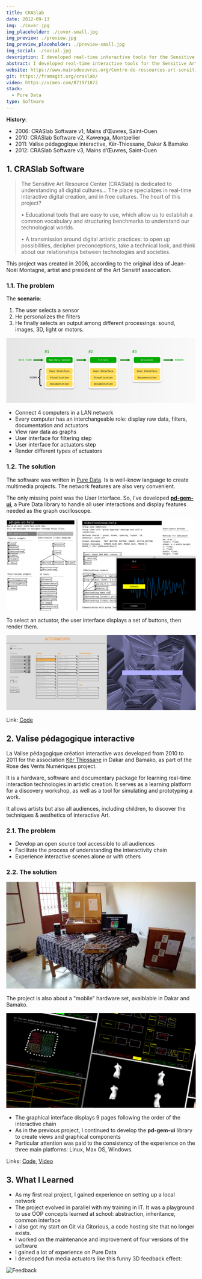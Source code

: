 ```yaml
---
title: CRASlab
date: 2012-09-13
img: ./cover.jpg
img_placeholder: ./cover-small.jpg
img_preview: ./preview.jpg
img_preview_placeholder: ./preview-small.jpg
img_social: ./social.jpg
description: I developed real-time interactive tools for the Sensitive Art Resource Center (CRASlab) in Paris, Montpellier, Dakar and Bamako.
abstract: I developed real-time interactive tools for the Sensitive Art Resource Center (CRASlab) in Paris, Montpellier, Dakar and Bamako.
website: https://www.mainsdoeuvres.org/Centre-de-ressources-art-sensitif.html
git: https://framagit.org/craslab/
video: https://vimeo.com/871971072
stack:
  - Pure Data
type: Software
---
```


**History**:

- 2006: CRASlab Software v1, Mains d’Œuvres, Saint-Ouen
- 2010: CRASlab Software v2, Kawenga, Montpellier
- 2011: Valise pédagogique interactive, Kër-Thiossane, Dakar & Bamako
- 2012: CRASlab Software v3, Mains d’Œuvres, Saint-Ouen

## 1. CRASlab Software

> The Sensitive Art Resource Center (CRASlab) is dedicated to understanding all digital cultures... The
> place specializes in real-time interactive digital creation, and in free cultures. The heart of this
> project?
>
> • Educational tools that are easy to use, which allow us to establish a common vocabulary and
> structuring benchmarks to understand our technological worlds.
>
> • A transmission around digital artistic practices: to open up possibilities, decipher preconceptions,
> take a technical look, and think about our relationships between technologies and societies.

This project was created in 2006, according to the original idea of Jean-Noël Montagné, artist and president of the Art Sensitif association.

### 1.1. The problem

The **scenario**:

1. The user selects a sensor
2. He personalizes the filters
3. He finally selects an output among different processings: sound, images, 3D, light or motors.

![Craslab Tech](./tech.png)

- Connect 4 computers in a LAN network
- Every computer has an interchangeable role: display raw data, filters, documentation and actuators
- View raw data as graphs
- User interface for filtering step
- User interface for actuators step
- Render different types of actuators

### 1.2. The solution

The software was written in [Pure Data](https://puredata.info/). Is is well-know language to create multimedia projects. The network features are also very convenient.

The only missing point was the User Interface. So, I've developed **[pd-gem-ui](https://framagit.org/craslab/pd-gem-ui)**, a Pure Data library to handle all user interactions and display features needed as the graph oscilloscope.

![Pd-gem-ui](./pd-gem-ui.png)

To select an actuator, the user interface displays a set of buttons, then render them.

![Craslab Screen](./craslab-screen.jpg)

Link: [Code](https://framagit.org/craslab/espace-sensitif)

## 2. Valise pédagogique interactive

La Valise pédagogique création interactive was developed from 2010 to 2011 for the association [Kër Thiossane](https://www.ker-thiossane.org/pn/La_Valise_p_dagogique) in Dakar and Bamako, as part of the Rose des Vents Numériques project.

It is a hardware, software and documentary package for learning real-time interaction technologies in artistic creation. It serves as a learning platform for a discovery workshop, as well as a tool for simulating and prototyping a work.

It allows artists but also all audiences, including children, to discover the techniques & aesthetics of interactive Art.

### 2.1. The problem

- Develop an open source tool accessible to all audiences
- Facilitate the process of understanding the interactivity chain
- Experience interactive scenes alone or with others

### 2.2. The solution

![Valise](./valise.jpg)

The project is also about a "mobile" hardware set, avaiblable in Dakar and Bamako.

![Valise Screen](./valise-screens.jpg)

- The graphical interface displays 9 pages following the order of the interactive chain
- As in the previous project, I continued to develop the **pd-gem-ui** library to create views and graphical components
- Particular attention was paid to the consistency of the experience on the three main platforms: Linux, Max OS, Windows.

Links: [Code](https://framagit.org/craslab/valise-pedagogique-interactive), [Video](https://vimeo.com/871774295)

## 3. What I Learned

- As my first real project, I gained experience on setting up a local network
- The project evolved in parallel with my training in IT. It was a playground to use OOP concepts learned at school: abstraction, inheritance, common interface
- I also got my start on Git via Gitorious, a code hosting site that no longer exists.
- I worked on the maintenance and improvement of four versions of the software
- I gained a lot of experience on Pure Data
- I developed fun media actuators like this funny 3D feedback effect:

![Feedback](./feedback.gif)
